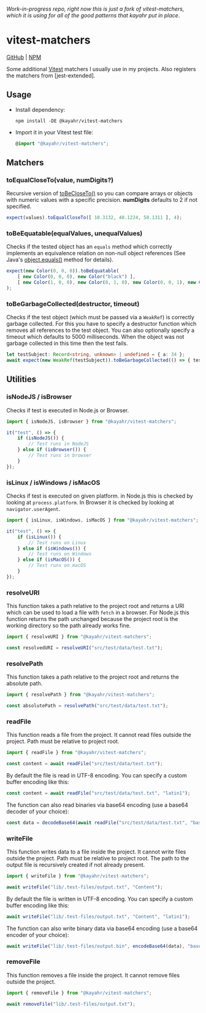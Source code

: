 _Work-in-progress repo, right now this is just a fork of vitest-matchers, which
it is using for all of the good patterns that kayahr put in place_.

# vitest-matchers

[GitHub] | [NPM]

Some additional [Vitest] matchers I usually use in my projects. Also registers the matchers from [jest-extended].


## Usage

* Install dependency:

    ```
    npm install -DE @kayahr/vitest-matchers
    ```

* Import it in your Vitest test file:

    ```typescript
    @import "@kayahr/vitest-matchers";
    ```


## Matchers

### toEqualCloseTo(value, numDigits?)

Recursive version of [toBeCloseTo()] so you can compare arrays or objects with numeric values with a
specific precision. **numDigits** defaults to 2 if not specified.

```typescript
expect(values).toEqualCloseTo([ 10.3132, 40.1224, 50.1311 ], 4);
```

### toBeEquatable(equalValues, unequalValues)

Checks if the tested object has an `equals` method which correctly implements an equivalence relation on non-null object references (See Java's [object.equals()] method for details).

```typescript
expect(new Color(0, 0, 0)).toBeEquatable(
    [ new Color(0, 0, 0), new Color("black") ],
    [ new Color(1, 0, 0), new Color(0, 1, 0), new Color(0, 0, 1), new Color("white") ]
);
```

### toBeGarbageCollected(destructor, timeout)

Checks if the test object (which must be passed via a `WeakRef`) is correctly garbage collected. For this you have to specify a destructor function which
removes all references to the test object. You can also optionally specify a timeout which defaults to 5000 milliseconds. When the object was not garbage
collected in this time then the test fails.

```typescript
let testSubject: Record<string, unknown> | undefined = { a: 34 };
await expect(new WeakRef(testSubject)).toBeGarbageCollected(() => { testSubject = undefined; });
```

Utilities
---------

### isNodeJS / isBrowser

Checks if test is executed in Node.js or Browser.

```typescript
import { isNodeJS, isBrowser } from "@kayahr/vitest-matchers";

it("test", () => {
    if (isNodeJS()) {
        // Test runs in NodeJS
    } else if (isBrowser()) {
        // Test runs in browser
    }
});
```

### isLinux / isWindows / isMacOS

Checks if test is executed on given platform. in Node.js this is checked by looking at `process.platform`. In Browser it is checked by looking at `navigator.userAgent`.

```typescript
import { isLinux, isWindows, isMacOS } from "@kayahr/vitest-matchers";

it("test", () => {
    if (isLinux()) {
        // Test runs on Linux
    } else if (isWindows()) {
        // Test runs on Windows
    } else if (isMacOS()) {
        // Test runs on macOS
    }
});
```

### resolveURI

This function takes a path relative to the project root and returns a URI which can be used to load a file with `fetch` in a browser. For Node.js this function returns the path unchanged because the project root is the working directory so the path already works fine.

```typescript
import { resolveURI } from "@kayahr/vitest-matchers";

const resolvedURI = resolveURI("src/test/data/test.txt");
```

### resolvePath

This function takes a path relative to the project root and returns the absolute path.

```typescript
import { resolvePath } from "@kayahr/vitest-matchers";

const absolutePath = resolvePath("src/test/data/test.txt");
```

### readFile

This function reads a file from the project. It cannot read files outside the project. Path must be relative to project root.

```typescript
import { readFile } from "@kayahr/vitest-matchers";

const content = await readFile("src/test/data/test.txt");
```

By default the file is read in UTF-8 encoding. You can specify a custom buffer encoding like this:

```typescript
const content = await readFile("src/test/data/test.txt", "latin1");
```

The function can also read binaries via base64 encoding (use a base64 decoder of your choice):

```typescript
const data = decodeBase64(await readFile("src/test/data/test.txt", "base64"));
```

### writeFile

This function writes data to a file inside the project. It cannot write files outside the project. Path must be relative to project root. The path to the output file is recursively created if not already present.

```typescript
import { writeFile } from "@kayahr/vitest-matchers";

await writeFile("lib/.test-files/output.txt", "Content");
```

By default the file is written in UTF-8 encoding. You can specify a custom buffer encoding like this:

```typescript
await writeFile("lib/.test-files/output.txt", "Content", "latin1");
```

The function can also write binary data via base64 encoding (use a base64 encoder of your choice):

```typescript
await writeFile("lib/.test-files/output.bin", encodeBase64(data), "base64");
```

### removeFile

This function removes a file inside the project. It cannot remove files outside the project.

```typescript
import { removeFile } from "@kayahr/vitest-matchers";

await removeFile("lib/.test-files/output.txt");
```

[Vitest]: https://vitest.dev/
[toBeCloseTo()]: https://vitest.dev/api/expect#tobecloseto
[object.equals()]: https://docs.oracle.com/en/java/javase/14/docs/api/java.base/java/lang/Object.html#equals(java.lang.Object)
[GitHub]: https://github.com/kayahr/vitest-matchers
[NPM]: https://www.npmjs.com/package/@kayahr/vitest-matchers

